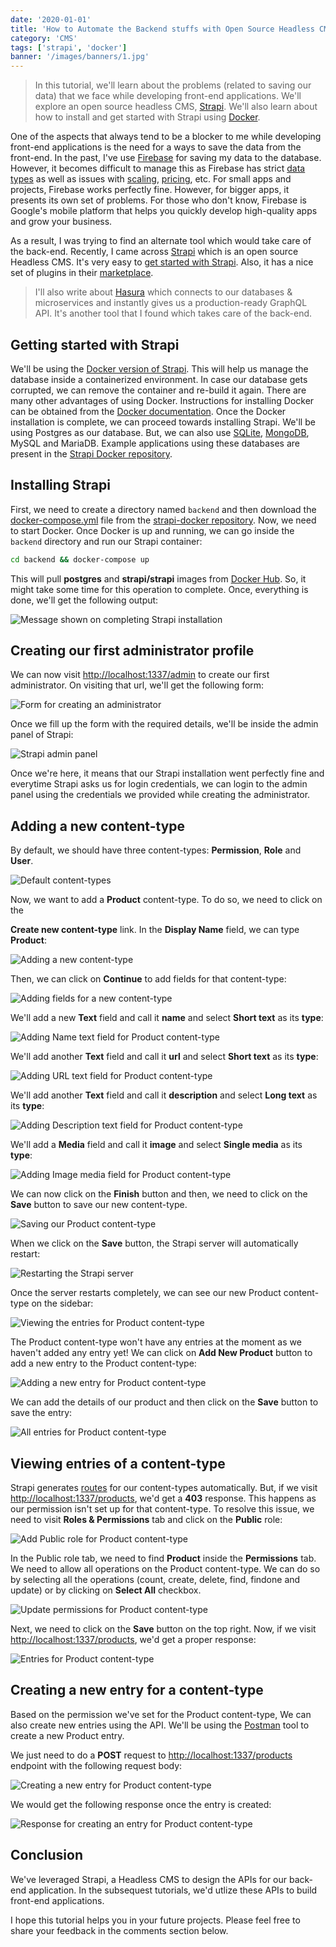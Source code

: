 ```yaml
---
date: '2020-01-01'
title: 'How to Automate the Backend stuffs with Open Source Headless CMS Strapi and Docker'
category: 'CMS'
tags: ['strapi', 'docker']
banner: '/images/banners/1.jpg'
---
```


> In this tutorial, we'll learn about the problems (related to saving our data) that we face while developing front-end applications. We'll explore an open source headless CMS, [Strapi](https://strapi.io/). We'll also learn about how to install and get started with Strapi using [Docker](https://www.docker.com/).

One of the aspects that always tend to be a blocker to me while developing front-end applications is the need for a ways to save the data from the front-end. In the past, I've use [Firebase](https://firebase.google.com/) for saving my data to the database. However, it becomes difficult to manage this as Firebase has strict [data types](https://firebase.google.com/docs/firestore/manage-data/data-types) as well as issues with [scaling](https://itnext.io/lessons-from-a-long-week-with-firebase-b433ce8ee49e), [pricing](https://crisp.chat/blog/why-you-should-never-use-firebase-realtime-database/), etc. For small apps and projects, Firebase works perfectly fine. However, for bigger apps, it presents its own set of problems. For those who don't know, Firebase is Google's mobile platform that helps you quickly develop high-quality apps and grow your business.

As a result, I was trying to find an alternate tool which would take care of the back-end. Recently, I came across [Strapi](https://strapi.io/) which is an open source Headless CMS. It's very easy to [get started with Strapi](https://strapi.io/documentation/3.0.0-beta.x/getting-started/quick-start.html). Also, it has a nice set of plugins in their [marketplace](https://strapi.io/marketplace).

> I'll also write about [Hasura](https://hasura.io/) which connects to our databases & microservices and instantly gives us a production-ready GraphQL API. It's another tool that I found which takes care of the back-end.

## Getting started with Strapi

We'll be using the [Docker version of Strapi](https://github.com/strapi/strapi-docker). This will help us manage the database inside a containerized environment. In case our database gets corrupted, we can remove the container and re-build it again. There are many other advantages of using Docker. Instructions for installing Docker can be obtained from the [Docker documentation](https://docs.docker.com/v17.09/engine/installation/). Once the Docker installation is complete, we can proceed towards installing Strapi. We'll be using Postgres as our database. But, we can also use [SQLite](https://strapi.io/documentation/3.0.0-beta.x/guides/databases.html#sqlite-installation), [MongoDB](https://strapi.io/documentation/3.0.0-beta.x/guides/databases.html#mongodb-installation), MySQL and MariaDB. Example applications using these databases are present in the [Strapi Docker repository](https://github.com/strapi/strapi-docker/tree/master/examples).

## Installing Strapi

First, we need to create a directory named `backend` and then download the [docker-compose.yml](https://github.com/strapi/strapi-docker/blob/master/examples/postgresql/docker-compose.yml) file from the [strapi-docker repository](https://github.com/strapi/strapi-docker). Now, we need to start Docker. Once Docker is up and running, we can go inside the `backend` directory and run our Strapi container:

```bash
cd backend && docker-compose up
```

This will pull **postgres** and **strapi/strapi** images from [Docker Hub](https://hub.docker.com/). So, it might take some time for this operation to complete. Once, everything is done, we'll get the following output:

![Message shown on completing Strapi installation](/images/content/automate-backend-stuffs-with-strapi-and-docker/1.png)

## Creating our first administrator profile

We can now visit [http://localhost:1337/admin](http://localhost:1337/admin) to create our first administrator. On visiting that url, we'll get the following form:

![Form for creating an administrator](/images/content/automate-backend-stuffs-with-strapi-and-docker/2.png)

Once we fill up the form with the required details, we'll be inside the admin panel of Strapi:

![Strapi admin panel](/images/content/automate-backend-stuffs-with-strapi-and-docker/3.png)

Once we're here, it means that our Strapi installation went perfectly fine and everytime Strapi asks us for login credentials, we can login to the admin panel using the credentials we provided while creating the administrator.

## Adding a new content-type

By default, we should have three content-types: **Permission**, **Role** and **User**.

![Default content-types](/images/content/automate-backend-stuffs-with-strapi-and-docker/4.png)

Now, we want to add a **Product** content-type. To do so, we need to click on the

**Create new content-type** link. In the **Display Name** field, we can type **Product**:

![Adding a new content-type](/images/content/automate-backend-stuffs-with-strapi-and-docker/5.png)

Then, we can click on **Continue** to add fields for that content-type:

![Adding fields for a new content-type](/images/content/automate-backend-stuffs-with-strapi-and-docker/6.png)

We'll add a new **Text** field and call it **name** and select **Short text** as its **type**:

![Adding Name text field for Product content-type](/images/content/automate-backend-stuffs-with-strapi-and-docker/7.png)

We'll add another **Text** field and call it **url** and select **Short text** as its **type**:

![Adding URL text field for Product content-type](/images/content/automate-backend-stuffs-with-strapi-and-docker/8.png)

We'll add another **Text** field and call it **description** and select **Long text** as its **type**:

![Adding Description text field for Product content-type](/images/content/automate-backend-stuffs-with-strapi-and-docker/9.png)

We'll add a **Media** field and call it **image** and select **Single media** as its **type**:

![Adding Image media field for Product content-type](/images/content/automate-backend-stuffs-with-strapi-and-docker/10.png)

We can now click on the **Finish** button and then, we need to click on the **Save** button to save our new content-type.

![Saving our Product content-type](/images/content/automate-backend-stuffs-with-strapi-and-docker/11.png)

When we click on the **Save** button, the Strapi server will automatically restart:

![Restarting the Strapi server](/images/content/automate-backend-stuffs-with-strapi-and-docker/12.png)

Once the server restarts completely, we can see our new Product content-type on the sidebar:

![Viewing the entries for Product content-type](/images/content/automate-backend-stuffs-with-strapi-and-docker/13.png)

The Product content-type won't have any entries at the moment as we haven't added any entry yet! We can click on **Add New Product** button to add a new entry to the Product content-type:

![Adding a new entry for Product content-type](/images/content/automate-backend-stuffs-with-strapi-and-docker/14.png)

We can add the details of our product and then click on the **Save** button to save the entry:

![All entries for Product content-type](/images/content/automate-backend-stuffs-with-strapi-and-docker/15.png)

## Viewing entries of a content-type

Strapi generates [routes](https://strapi.io/documentation/3.0.0-beta.x/concepts/routing.html#concept) for our content-types automatically. But, if we visit [http://localhost:1337/products](http://localhost:1337/products), we'd get a **403** response. This happens as our permission isn't set up for that content-type. To resolve this issue, we need to visit **Roles & Permissions** tab and click on the **Public** role:

![Add Public role for Product content-type](/images/content/automate-backend-stuffs-with-strapi-and-docker/16.png)

In the Public role tab, we need to find **Product** inside the **Permissions** tab. We need to allow all operations on the Product content-type. We can do so by selecting all the operations (count, create, delete, find, findone and update) or by clicking on **Select All** checkbox.

![Update permissions for Product content-type](/images/content/automate-backend-stuffs-with-strapi-and-docker/17.png)

Next, we need to click on the **Save** button on the top right. Now, if we visit [http://localhost:1337/products](http://localhost:1337/products), we'd get a proper response:

![Entries for Product content-type](/images/content/automate-backend-stuffs-with-strapi-and-docker/18.png)

## Creating a new entry for a content-type

Based on the permission we've set for the Product content-type, We can also create new entries using the API. We'll be using the [Postman](https://www.getpostman.com/) tool to create a new Product entry.

We just need to do a **POST** request to [http://localhost:1337/products](http://localhost:1337/products) endpoint with the following request body:

![Creating a new entry for Product content-type](/images/content/automate-backend-stuffs-with-strapi-and-docker/19.png)

We would get the following response once the entry is created:

![Response for creating an entry for Product content-type](/images/content/automate-backend-stuffs-with-strapi-and-docker/20.png)

## Conclusion

We've leveraged Strapi, a Headless CMS to design the APIs for our back-end application. In the subsequest tutorials, we'd utlize these APIs to build front-end applications.

I hope this tutorial helps you in your future projects. Please feel free to share your feedback in the comments section below.
